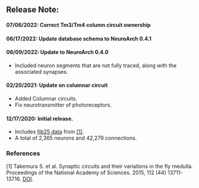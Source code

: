 ## Release Note:

#### 07/06/2022: Correct Tm3/Tm4 column circuit ownership

#### 06/17/2022: Update database schema to NeuroArch 0.4.1

#### 06/09/2022: Update to NeuroArch 0.4.0
- Included neuron segments that are not fully traced, along with the associated synapses.

#### 02/20/2021: Update on columnar circuit
- Added Columnar circuits.
- Fix neurotransmitter of photoreceptors.

#### 12/17/2020: Initial release.
- Includes [fib25 data](https://github.com/connectome-neuprint/neuPrint/blob/master/fib25_neo4j_inputs.zip/) from [[1]](#ref-1).
- A total of 2,365 neurons and 42,279 connections.

### References

[1] <a name="ref-1"></a> Takemura S. et al. Synaptic circuits and their variations in the fly medulla. Proceedings of the National Academy of Sciences. 2015, 112 (44) 13711-13716. [DOI](https://doi.org/10.1073/pnas.1509820112).
